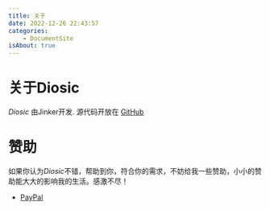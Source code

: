 ```yaml
---
title: 关于
date: 2022-12-26 22:43:57
categories:
    - DocumentSite
isAbout: true
---
```

# 关于Diosic
*Diosic* 由Jinker开发. 源代码开放在 [GitHub](https://github.com/Reknij/Diosic)

# 赞助
如果你认为*Diosic*不错，帮助到你，符合你的需求，不妨给我一些赞助，小小的赞助能大大的影响我的生活。感激不尽！

- [PayPal](https://paypal.me/JinkerLeong?country.x=MY&locale.x=en_US)